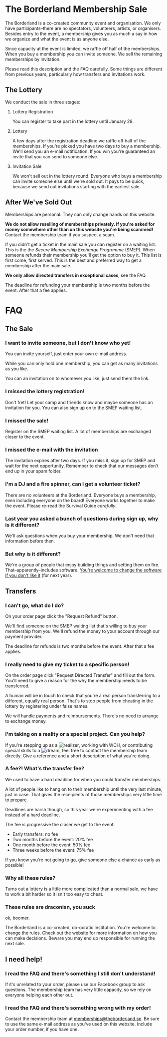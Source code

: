 
# The Borderland Membership Sale

The Borderland is a co-created community event and organisation. We only have participants–there are no spectators, volunteers, artists, or organisers. Besides entry to the event, a membership gives you as much a say in how we organize and what the event is as anyone else.

Since capacity at the event is limited, we raffle off half of the memberships. When you buy a membership you can invite someone. We sell the remaining memberships by invitation.

Please read this description and the FAQ carefully. Some things are different from previous years, particularly how transfers and invitations work.

## The Lottery

We conduct the sale in three stages:

  1. Lottery Registration
  
     You can register to take part in the lottery until January 29. 
     
  1. Lottery
  
     A few days after the registration deadline we raffle off half of the memberships. If you're picked you have two days to buy a membership. We'll send you an e-mail notification. 
     If you win you're guaranteed an invite that you can send to someone else.
     
  1. Invitation Sale
  
     We won't sell out in the lottery round. 
     Everyone who buys a membership can invite someone else until we're sold out. 
     It pays to be quick, because we send out invitations starting with the earliest sale.
     
## After We've Sold Out

Memberships are personal. They can only change hands on this website. 

**We do not allow reselling of memberships privately. If you're asked for money somewhere other than on this website you're being scammed!** Contact the membership team if you suspect a scam.

If you didn't get a ticket in the main sale you can register on a waiting list. This is the the *Secure Membership Exchange Programme* (SMEP). When someone refunds their membership you'll get the option to buy it. This list is first come, first served. This is the best and preferred way to get a membership after the main sale.

**We only allow directed transfers in exceptional cases**, see the FAQ. 

The deadline for refunding your membership is two months before the event. After that a fee applies.

# FAQ

## The Sale

### I want to invite someone, but I don't know who yet!

You can invite yourself, just enter your own e-mail address.

While you can only hold one membership, you can get as many invitations as you like. 

You can an invitation on to whomever you like, just send them the link.

### I missed the lottery registration!

Don't fret! Let your camp and friends know and maybe someone has an invitation for you. You can also sign up on to the SMEP waiting list.

### I missed the sale!

Register on the SMEP waiting list. A lot of memberships are exchanged closer to the event.

### I missed the e-mail with the invitation

The invitation expires after two days. If you miss it, sign up for SMEP and wait for the next opportunity. Remember to check that our messages don't end up in your spam folder.

### I'm a DJ and a fire spinner, can I get a volunteer ticket?

There are no volunteers at the Borderland. Everyone buys a membership, even including everyone on the board! Everyone works together to make the event. Please re-read the Survival Guide *carefully*.

### Last year you asked a bunch of questions during sign up, why is it different?

We'll ask questions when you buy your membership. We don't need that information before then.

### But why is it different?

We're a group of people that enjoy building things and setting them on fire. That–apparently–includes software. [You're welcome to change the software if you don't like it](https://github.com/theborderland/membership) (for next year).

## Transfers

### I can't go, what do I do?

On your order page click the "Request Refund" button. 

We'll find someone on the SMEP waiting list that's willing to buy your membership from you. We'll refund the money to your account through our payment provider.

The deadline for refunds is two months before the event. After that a fee applies.


### I really need to give my ticket to a specific person!

On the order page click "Request Directed Transfer" and fill out the form. You'll need to give a reason for the why the membership needs to be transferred. 

A human will be in touch to check that you're a real person transferring to a different, equally real person. That's to stop people from cheating in the lottery by registering under false names.

We will handle payments and reimbursements. There's no need to arrange to exchange money.


### I'm taking on a reality or a special project. Can you help?

If you're stepping up as a ![realizer](http://realities.theborderland.se/), working with WCH, or contributing special skills to a ![dream](https://dreams.theborderland.se/), feel free to contact the membership team directly. Give a reference and a short description of what you're doing.


### A fee?! What's the transfer fee?

We used to have a hard deadline for when you could transfer memberships.

A lot of people like to hang on to their membership until the very last minute, just in case. That gives the receipients of those memberships very little time to prepare.

Deadlines are harsh though, so this year we're experimenting with a fee instead of a hard deadline.

The fee is progressive the closer we get to the event:
  * Early transfers: no fee
  * Two months before the event: 20% fee
  * One month before the event: 50% fee
  * Three weeks before the event: 75% fee

If you know you're not going to go, give someone else a chance as early as possible!


### Why all these rules?

Turns out a lottery is a little more complicated than a normal sale, we have to work a bit harder so it isn't too easy to cheat.


### These rules are draconian, you suck

ok, boomer. 

The Borderland is a co-created, do-ocratic institution. You're welcome to change the rules. Check out the website for more information on how you can make decisions. Beware you may end up responsible for running the next sale.

## I need help!

### I read the FAQ and there's something I still don't understand!

If it's unrelated to your order, please use our Facebook group to ask questions. The membership team has very little capacity, so we rely on everyone helping each other out.

### I read the FAQ and there's something wrong with my order!

Contact the membership team at memberships@theborderland.se. Be sure to use the same e-mail address as you've used on this website. Include your order number, if you have one.

